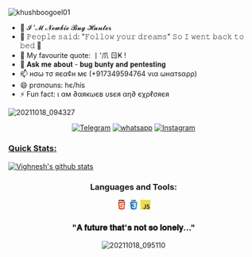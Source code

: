 <img src="https://komarev.com/ghpvc/?username=khushboogoel01" alt="khushboogoel01" /> </p>

- 🌱 𝓘 '𝓜 𝓝𝓮𝔀𝓫𝓲𝓮 𝓑𝓾𝓰 𝓗𝓾𝓷𝓽𝓮𝓻
- 🤔 𝙿𝚎𝚘𝚙𝚕𝚎 𝚜𝚊𝚒𝚍: "𝙵𝚘𝚕𝚕𝚘𝚠 𝚢𝚘𝚞𝚛 𝚍𝚛𝚎𝚊𝚖𝚜" 𝚂𝚘 𝙸 𝚠𝚎𝚗𝚝 𝚋𝚊𝚌𝚔 𝚝𝚘 𝚋𝚎𝚍 🖤
- 👯 My favourite quote: 丨'爪 ㄖҜ !
- 💬 𝐀𝐬𝐤 𝐦𝐞 𝐚𝐛𝐨𝐮𝐭 - 𝐛𝐮𝐠 𝐛𝐮𝐧𝐭𝐲 𝐚𝐧𝐝 𝐩𝐞𝐧𝐭𝐞𝐬𝐭𝐢𝐧𝐠
- 📫 нσω тσ яєα¢н мє (+917349594764 νια ωнαтѕαρρ)
- 😄 prσnσunѕ: hє/híѕ
- ⚡ Fun fact: ι αм ∂αякωєв υѕєя αη∂ єχρℓσяєя

![20211018_094327](https://user-images.githubusercontent.com/92670074/137668416-330fd806-ed2f-457d-b46e-e98d031c5267.gif)


<p align="center">
<a href="https://t.me/Its_nitro_bot"><img title="Telegram" src="https://img.shields.io/badge/Telegram-black?style=for-the-badge&logo=Telegram"></a>
<a href="https://chat.whatsapp.com/Hze17TmVTDHL8xltXwxcWU"><img title="whatsapp" src="https://img.shields.io/badge/whatsapp-blue?style=for-the-badge&logo=whatsapp"></a>
<a href="https://www.instagram.com/aj______x/"><img title="Instagram" src="https://img.shields.io/badge/INSTAGRAM-purple?style=for-the-badge&logo=instagram"></a>



<br/>

<a href="https://github.com/sonic-rouge">


### Quick Stats:

<a href="https://github.com/Sonic-rouge">
  <img align="center" src="https://github-readme-stats.vercel.app/api?username=Sonic-rouge&show_icons=true&theme=tokyonight&count_private=true&line_height=33" alt="Vighnesh's github stats"/>
</a>

<div align="center">

### Languages and Tools:  


<code><img height="20" src="https://raw.githubusercontent.com/github/explore/80688e429a7d4ef2fca1e82350fe8e3517d3494d/topics/html/html.png"></code>
<code><img height="20" src="https://raw.githubusercontent.com/github/explore/80688e429a7d4ef2fca1e82350fe8e3517d3494d/topics/css/css.png"></code>
<code><img height="20" src="https://raw.githubusercontent.com/github/explore/80688e429a7d4ef2fca1e82350fe8e3517d3494d/topics/javascript/javascript.png"></code>

### "𝐀 𝐟𝐮𝐭𝐮𝐫𝐞 𝐭𝐡𝐚𝐭'𝐬 𝐧𝐨𝐭 𝐬𝐨 𝐥𝐨𝐧𝐞𝐥𝐲..."

![20211018_095110](https://user-images.githubusercontent.com/92670074/137668952-1b03610c-f8a6-4eaa-9ac7-da8f4b059652.gif)

</div>
